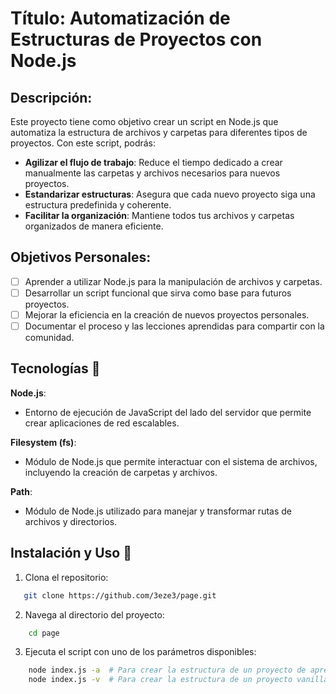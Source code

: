 # Título: Automatización de Estructuras de Proyectos con Node.js

## Descripción:

Este proyecto tiene como objetivo crear un script en Node.js que automatiza la estructura de archivos y carpetas para diferentes tipos de proyectos. Con este script, podrás:

- **Agilizar el flujo de trabajo**: Reduce el tiempo dedicado a crear manualmente las carpetas y archivos necesarios para nuevos proyectos.
- **Estandarizar estructuras**: Asegura que cada nuevo proyecto siga una estructura predefinida y coherente.
- **Facilitar la organización**: Mantiene todos tus archivos y carpetas organizados de manera eficiente.

## Objetivos Personales:

-   [ ] Aprender a utilizar Node.js para la manipulación de archivos y carpetas.
-   [ ] Desarrollar un script funcional que sirva como base para futuros proyectos.
-   [ ] Mejorar la eficiencia en la creación de nuevos proyectos personales.
-   [ ] Documentar el proceso y las lecciones aprendidas para compartir con la comunidad.

## Tecnologías 🔧

**Node.js**:

-   Entorno de ejecución de JavaScript del lado del servidor que permite crear aplicaciones de red escalables.

**Filesystem (fs)**:

-   Módulo de Node.js que permite interactuar con el sistema de archivos, incluyendo la creación de carpetas y archivos.

**Path**:

-   Módulo de Node.js utilizado para manejar y transformar rutas de archivos y directorios.

## Instalación y Uso 🔌

1. Clona el repositorio:

```bash
   git clone https://github.com/3eze3/page.git
```

2. Navega al directorio del proyecto:

```bash
    cd page
```

3. Ejecuta el script con uno de los parámetros disponibles:

```bash
    node index.js -a  # Para crear la estructura de un proyecto de aprendizaje
    node index.js -v  # Para crear la estructura de un proyecto vanilla
```
